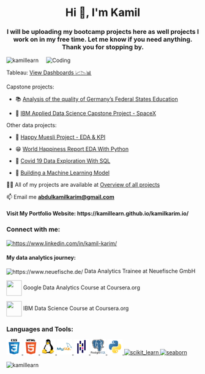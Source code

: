 <h1 align="center">Hi 👋, I'm Kamil</h1>
<h3 align="center">I will be uploading my bootcamp projects here as well projects I work on in my free time. Let me know if you need anything. Thank you for stopping by.</h3>
<img align="right" alt="Coding" width="400" src="https://cdn.dribbble.com/users/20368/screenshots/4012238/data_scene.gif">

<p align="left"> <img src="https://komarev.com/ghpvc/?username=kamillearn&label=Profile%20views&color=0e75b6&style=flat" alt="kamillearn" /> </p>

Tableau:
[View Dashboards 📈📉📊](https://public.tableau.com/app/profile/kamil.karim)

Capstone projects:

- 📚 [Analysis of the quality of Germany’s Federal States Education](https://docs.google.com/presentation/d/1rQRfdVYa6mHXGPbIoVBXV1uir8EQE_F3tr6-bTgbe38/edit?usp=sharing)

- 🚀 [IBM Applied Data Science Capstone Project - SpaceX](https://github.com/kamillearn/IBM-Applied-Data-Science-Capstone)

Other data projects:
- 🥣 [Happy Muesli Project - EDA & KPI](https://github.com/kamillearn/Happy-Muesli-Project)

- 😁 [World Happiness Report EDA With Python](https://github.com/kamillearn/World-Happiness-Report-2022-Data-Analysis-with-Python/blob/main/World%20Happiness%20Report%202022%20Data%20Analysis%20with%20Python.ipynb)

- 🦠 [Covid 19 Data Exploration With SQL](https://github.com/kamillearn/Covid19-Data-Exploratory)

- 🤖 [Building a Machine Learning Model](https://github.com/kamillearn/Building-a-Machine-Learning-Model-with-Python/blob/main/MLMP.ipynb)



👨‍💻 All of my projects are available at [Overview of all projects](https://github.com/kamillearn?tab=repositories)

📫 Email me **abdulkamilkarim@gmail.com**

<h4 align="left"> Visit My Portfolio Website: https://kamillearn.github.io/kamilkarim.io/ </h4>
<h3 align="left">Connect with me:</h3>
<p align="left">
<a href="https://www.linkedin.com/in/kamil-karim/" target="blank"><img align="center" src="https://raw.githubusercontent.com/rahuldkjain/github-profile-readme-generator/master/src/images/icons/Social/linked-in-alt.svg" alt="https://www.linkedin.com/in/kamil-karim/" height="30" width="40" /></a>
</p>

<h4 align="left"> My data analytics journey: </h4>
<p align="left"><img align="center" src="https://images.ctfassets.net/m8n66tuamygx/4hT1EuV1z7nnYGOBXOEWPz/006bf4419464bb53cffcaacb85f84199/metaimage.png" alt="https://www.neuefische.de/" height="30" width="40" /> Data Analytics Trainee at Neuefische GmbH </p>
<p align="left"><img align="center" src="https://upload.wikimedia.org/wikipedia/commons/thumb/5/53/Google_%22G%22_Logo.svg/1176px-Google_%22G%22_Logo.svg.png?20230305195327" height="40" width="40" /> Google Data Analytics Course at Coursera.org </p>
<p align="left"><img align="center" src="https://www.ibm.com/brand/experience-guides/developer/b1db1ae501d522a1a4b49613fe07c9f1/01_8-bar-positive.svg" height="40" width="40" /> IBM Data Science Course at Coursera.org </p>

<h3 align="left">Languages and Tools:</h3>
<p align="left"> <a href="https://www.w3schools.com/css/" target="_blank" rel="noreferrer"> <img src="https://raw.githubusercontent.com/devicons/devicon/master/icons/css3/css3-original-wordmark.svg" alt="css3" width="40" height="40"/> </a> <a href="https://www.w3.org/html/" target="_blank" rel="noreferrer"> <img src="https://raw.githubusercontent.com/devicons/devicon/master/icons/html5/html5-original-wordmark.svg" alt="html5" width="40" height="40"/> </a> <a href="https://www.linux.org/" target="_blank" rel="noreferrer"> <img src="https://raw.githubusercontent.com/devicons/devicon/master/icons/linux/linux-original.svg" alt="linux" width="40" height="40"/> </a> <a href="https://www.mysql.com/" target="_blank" rel="noreferrer"> <img src="https://raw.githubusercontent.com/devicons/devicon/master/icons/mysql/mysql-original-wordmark.svg" alt="mysql" width="40" height="40"/> </a> <a href="https://pandas.pydata.org/" target="_blank" rel="noreferrer"> <img src="https://raw.githubusercontent.com/devicons/devicon/2ae2a900d2f041da66e950e4d48052658d850630/icons/pandas/pandas-original.svg" alt="pandas" width="40" height="40"/> </a> <a href="https://www.postgresql.org" target="_blank" rel="noreferrer"> <img src="https://raw.githubusercontent.com/devicons/devicon/master/icons/postgresql/postgresql-original-wordmark.svg" alt="postgresql" width="40" height="40"/> </a> <a href="https://www.python.org" target="_blank" rel="noreferrer"> <img src="https://raw.githubusercontent.com/devicons/devicon/master/icons/python/python-original.svg" alt="python" width="40" height="40"/> </a> <a href="https://scikit-learn.org/" target="_blank" rel="noreferrer"> <img src="https://upload.wikimedia.org/wikipedia/commons/0/05/Scikit_learn_logo_small.svg" alt="scikit_learn" width="40" height="40"/> </a> <a href="https://seaborn.pydata.org/" target="_blank" rel="noreferrer"> <img src="https://seaborn.pydata.org/_images/logo-mark-lightbg.svg" alt="seaborn" width="40" height="40"/> </a> </p>

<p><img align="center" src="https://github-readme-stats.vercel.app/api/top-langs?username=kamillearn&show_icons=true&locale=en&layout=compact" alt="kamillearn" /></p>
